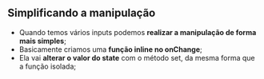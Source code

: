 ## Simplificando a manipulação

- Quando temos vários inputs podemos **realizar a manipulação de forma mais simples**;
- Basicamente criamos uma **função inline no onChange**;
- Ela vai **alterar o valor do state** com o método set, da mesma forma que a função isolada;